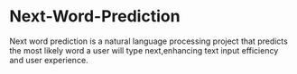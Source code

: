 # Next-Word-Prediction
Next word prediction is a natural language processing project that predicts the most likely word a user will type next,enhancing text input efficiency and user experience. 
